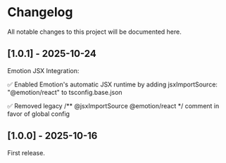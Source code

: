 # Changelog

All notable changes to this project will be documented here.

## [1.0.1] - 2025-10-24

Emotion JSX Integration:

✅ Enabled Emotion's automatic JSX runtime by adding jsxImportSource: "@emotion/react" to tsconfig.base.json

✅ Removed legacy /** @jsxImportSource @emotion/react */ comment in favor of global config

## [1.0.0] - 2025-10-16

First release.
